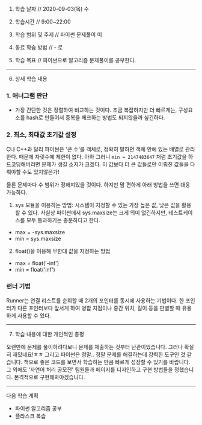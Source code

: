 1. 학습 날짜 // 2020-09-03(목)
   수
2. 학습시간 // 9:00~22:00

3. 학습 범위 및 주제 // 파이썬 문제풀이
   이
4. 동료 학습 방법 // -
   로
5. 학습 목표 // 파이썬으로 알고리즘 문제풀이를 공부한다.

---

6. 상세 학습 내용

### 1. 애너그램 판단

- 가장 간단한 것은 정렬하여 비교하는 것이다. 조금 복잡하지만 더 빠르게는, 구성요소를 hash로 만들어서 중복을 체크하는 방법도 되지않을까 싶긴하다.

### 2. 최소, 최대값 초기값 설정

C나 C++과 달리 파이썬은 '큰 수'를 객체로, 정확히 말하면 객체 안에 있는 배열로 관리한다. 때문에 자릿수에 제한이 없다. 아하 그러니 `min = 2147483647` 처럼 초기값을 하드코딩해버리면 문제가 생길 소지가 크겠다. 이 값보다 더 큰 값들로만 이뤄진 값들을 다뤄야할 수도 있지않은가!

물론 문제마다 수 범위가 정해져있을 것이다. 하지만 맘 편하게 아래 방법을 쓰면 대응 가능하다.

1. sys 모듈을 이용하는 방법: 시스템이 지정할 수 있는 가장 높은 값, 낮은 값을 활용할 수 있다. 사실상 파이썬에서 sys.maxsize는 크게 의미 없긴하지만, 테스트케이스를 모두 통과하기는 충분하다고 한다.

- max = -sys.maxsize
- min = sys.maxsize

2. float()을 이용해 무한대 값을 지정하는 방법

- max = float('-inf')
- min = float('inf')

### 런너 기법

Runner는 연결 리스트를 순회할 때 2개의 포인터를 동시에 사용하는 기법이다. 한 포인터가 다른 포인터보다 앞서게 하여 병합 지점이나 중간 위치, 길이 등을 판별할 때 유용하게 사용할 수 있다.

---

7. 학습 내용에 대한 개인적인 총평

오랜만에 문제를 풀이하려다보니 문제를 제출하는 것부터 난관이었습니다. 그러나 확실히 재밌네요!ㅎㅎ
그리고 파이썬은 정말.. 정말 문제를 해결하는데 강력한 도구인 것 같습니다. 책으로 좋은 코드를 보면서 학습하는 만큼 빠르게 성장할 수 있기를 바랍니다.
그 외에도 '자연어 처리 공모전' 팀원들과 페이지를 디자인하고 구현 방법들을 정했습니다. 본격적으로 구현해봐야겠습니다.

---

다음 학습 계획

- 파이썬 알고리즘 공부
- 플라스크 복습
